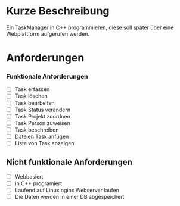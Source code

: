 # Kurze Beschreibung

Ein TaskManager in C++ programmieren, diese soll später über eine Webplattform aufgerufen werden.
# Anforderungen

### Funktionale Anforderungen

- [ ] Task erfassen
- [ ] Task löschen
- [ ] Task bearbeiten
- [ ] Task Status verändern
- [ ] Task Projekt zuordnen
- [ ] Task Person zuweisen
- [ ] Task beschreiben
- [ ] Dateien Task anfügen
- [ ] Liste von Task anzeigen

## Nicht funktionale Anforderungen

- [ ] Webbasiert
- [ ] in C++ programiert
- [ ] Laufend auf Linux nginx Webserver laufen
- [ ] Die Daten werden in einer DB abgespeichert